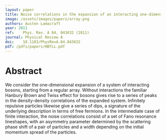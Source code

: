 ```yaml
---
layout: paper
title: Noise correlations in the expansion of an interacting one-dimensional Bose gas from a regular array
image: /assets/images/papers/array.png
authors: Austen Lamacraft
year: 2011
ref: 	Phys. Rev. A 84, 043632 (2011)
journal: Physical Review A
doi: 	10.1103/PhysRevA.84.043632
pdf: /pdfs/papers/HBTLL.pdf
---
```


# Abstract

We consider the one-dimensional expansion of a system of interacting bosons, starting from a regular array. Without interactions the familiar Hanbury Brown and Twiss effect for bosons gives rise to a series of peaks in the density-density correlations of the expanded system. Infinitely repulsive particles likewise give a series of dips, a signature of the underlying description in terms of free fermions. In the intermediate case of finite interaction, the noise correlations consist of a set of Fano resonance lineshapes, with an asymmetry parameter determined by the scattering phase shift of a pair of particles and a width depending on the initial momentum spread of the particles.

